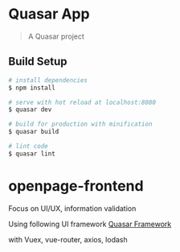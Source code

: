 
# Quasar App

> A Quasar project

## Build Setup

``` bash
# install dependencies
$ npm install

# serve with hot reload at localhost:8080
$ quasar dev

# build for production with minification
$ quasar build

# lint code
$ quasar lint
```

# openpage-frontend
Focus on UI/UX, information validation

Using following UI framework
[Quasar Framework](http://quasar-framework.org/)

 with Vuex, vue-router, axios, lodash
